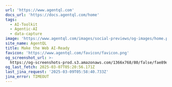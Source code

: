 ```yaml
---
url: 'https://www.agentql.com'
docs_url: 'https://docs.agentql.com/home'
tags:
  - AI-Toolkit
  - Agentic-AI
  - data-capture
image: 'https://www.agentql.com/images/social-previews/og-images/home.png'
site_name: AgentQL
title: Make the Web AI-Ready
favicon: 'https://www.agentql.com/favicon/favicon.png'
og_screenshot_url: >-
  https://og-screenshots-prod.s3.amazonaws.com/1366x768/80/false/fae89d34a3d415c166516d7317a30624bd8997c7473419fe0760af28e572e4a7.jpeg
og_last_fetch: 2025-03-07T05:20:56.171Z
last_jina_request: '2025-03-09T05:58:40.733Z'
jina_error: TIMEOUT
---
```


